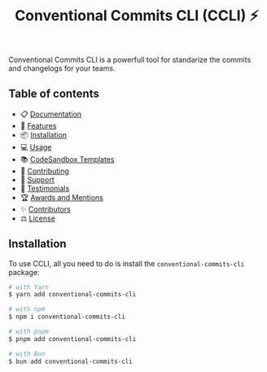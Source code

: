 <h1 align="center">Conventional Commits CLI (CCLI) ⚡️</h1>

<br />

Conventional Commits CLI is a powerfull tool for standarize the commits and changelogs for your teams.

## Table of contents

- 📋 [Documentation](#documentation)
- 🚀 [Features](#features)
- 📦 [Installation](#installation)
- 💻 [Usage](#usage)
- 📚 [CodeSandbox Templates](#codesandbox-templates)
- 📝 [Contributing](#contributing)
- 💖 [Support](#support-chakra-ui)
- 🙌 [Testimonials](#testimonials)
- 🏆 [Awards and Mentions](#awards-and-mentions)
- ✨ [Contributors](#contributors)
- ⚖️ [License](#license)

## Installation

To use CCLI, all you need to do is install the
`conventional-commits-cli` package:

```sh
# with Yarn
$ yarn add conventional-commits-cli

# with npm
$ npm i conventional-commits-cli

# with pnpm
$ pnpm add conventional-commits-cli

# with Bun
$ bun add conventional-commits-cli
```
